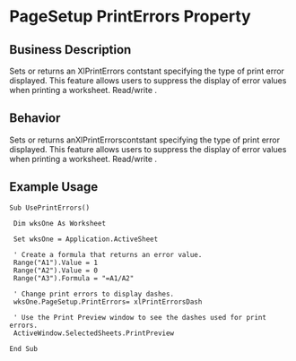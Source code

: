 # PageSetup PrintErrors Property

## Business Description
Sets or returns an XlPrintErrors contstant specifying the type of print error displayed. This feature allows users to suppress the display of error values when printing a worksheet. Read/write .

## Behavior
Sets or returns anXlPrintErrorscontstant specifying the type of print error displayed. This feature allows users to suppress the display of error values when printing a worksheet. Read/write .

## Example Usage
```vba
Sub UsePrintErrors() 
 
 Dim wksOne As Worksheet 
 
 Set wksOne = Application.ActiveSheet 
 
 ' Create a formula that returns an error value. 
 Range("A1").Value = 1 
 Range("A2").Value = 0 
 Range("A3").Formula = "=A1/A2" 
 
 ' Change print errors to display dashes. 
 wksOne.PageSetup.PrintErrors= xlPrintErrorsDash 
 
 ' Use the Print Preview window to see the dashes used for print errors. 
 ActiveWindow.SelectedSheets.PrintPreview 
 
End Sub
```